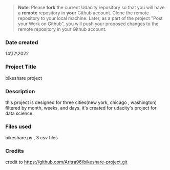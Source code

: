 >**Note**: Please **fork** the current Udacity repository so that you will have a **remote** repository in **your** Github account. Clone the remote repository to your local machine. Later, as a part of the project "Post your Work on Github", you will push your proposed changes to the remote repository in your Github account.

### Date created
14\12\2022
### Project Title
bikeshare project
### Description
this project is designed for three cities(new york,  chicago , washington) filtered by month, weeks, and days. it's created for udacity's project for data science.
### Files used
bikeshare.py , 3 csv files
### Credits
credit to https://github.com/Aritra96/bikeshare-project.git
